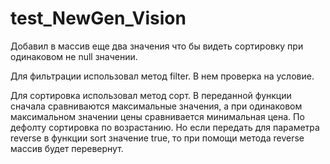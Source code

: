 # test_NewGen_Vision

Добавил в массив еще два значения что бы видеть сортировку при одинаковом не null значении.

Для фильтрации использовал метод filter.
В нем проверка на условие.

Для сортировка использовал метод сорт. В переданной функции сначала сравниваются максимальные значения, а при одинаковом максимальном значении цены сравнивается минимальная цена.
По дефолту сортировка по возрастанию. Но если передать для параметра reverse в функции sort значение true, то при помощи метода reverse массив будет перевернут.
